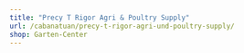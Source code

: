 ```yaml
---
title: "Precy T Rigor Agri & Poultry Supply"
url: /cabanatuan/precy-t-rigor-agri-und-poultry-supply/
shop: Garten-Center
---
```

